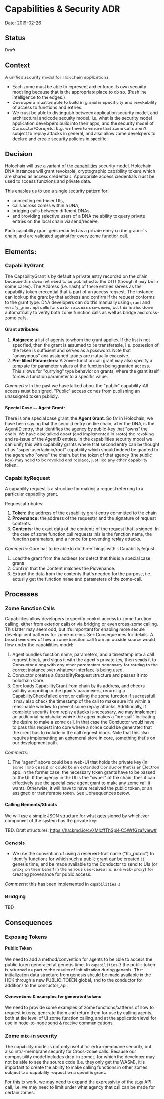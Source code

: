 # Capabilities & Security ADR

Date: 2019-02-26

## Status
Draft

## Context

A unified security model for Holochain applications:
* Each zome must be able to represent and enforce its own security modeling because that is the appropriate place to do so. (Push the intelligence to the edges.)
* Developers must be able to build in granular specificity and revokability of access to functions and entries.
* We must be able to distinguish between application security model, and architectural and code security model.  I.e. what is the security model application developers build into their apps, and the security model of Conductor/Core, etc.  E.g. we have to ensure that zome calls aren't subject to replay attacks in general, and also allow zome developers to declare and create security policies in specific.

## Decision

Holochain will use a variant of the [capabilities](https://en.wikipedia.org/wiki/Capability-based_security) security model. Holochain DNA instances will grant revokable, cryptographic capability tokens which are shared as access credentials. Appropriate access credentials must be used to access functions and private data.

This enables us to use a single security pattern for:
 - connecting end-user UIs,
 - calls across zomes within a DNA,
 - bridging calls between different DNAs,
 - and providing selective users of a DNA the ability to query private entries on the local chain via send/receive.

Each capability grant gets recorded as a private entry on the grantor's chain, and are validated against for every zome function call.

## Elements:
### CapabilityGrant
The CapabilityGrant is by default a private entry recorded on the chain because this does not need to be published to the DHT (though it may be in some cases). The Address (i.e. hash) of these entries serves as the capability token credential that is part of an access request.  The instance can look up the grant by that address and confirm if the request conforms to the grant type.   DNA developers can do this manually using `grant` and `verify_grant` api calls for custom access use-cases, but this is also done automatically to verify both zome function calls as well as bridge and cross-zome calls.

#### Grant attributes:
1. **Asignees:** a list of agents to whom the grant applies.  If the list is not specified, then the grant is assumed to be transferable, i.e. possesion of the token is sufficient and serves as a password.  Note that "anonymous" and assigned grants are mutually exclusive.
2. **Pre-filled Parameters:** A zome-function call grant may also specify a template for parameter values of the function being granted access.  This allows for "currying" type behavior on grants, where the grant itself forces a function parameter to a specific value.

*Comments:* In the past we have talked about the "public" capability. All access must be signed. "Public" access comes from publishing an unassigned token publicly.

#### Special Case -- Agent Grant:
There is one special case grant, the **Agent Grant**.  So far in Holochain, we have been saying that the second entry on the chain, after the DNA, is the AgentID entry, that identifies the agency by public-key that "owns" the chain.  We have also talked about (and implemented in proto) the revoking and re-issue of the AgentID entries. In the capabilities security model we can unify this with capability grants where that second entry can be thought of as "super-user/admin/root" capability which should indeed be granted to the agent who "owns" the chain, but the token of that agency (the public key) may need to be revoked and replace, just like any other capability token.

### CapabilityRequest
A capability request is a structure for making a request referring to a particular capability grant.

Request attributes:
1. **Token:** the address of the capability grant entry committed to the chain
2. **Provenance:** the address of the requester and the signature of request contents.
3. **Contents:** the exact data of the contents of the request that is signed.  In the case of zome function call requests this is the function name, the function parameters, and a nonce for preventing replay attacks.

*Comments:* Core has to be able to do three things with a CapabilityRequst:
1. Load the grant from the address (or detect that this is a special case grant)
2. Confirm that the Content matches the Provenance.
3. Extract the data from the contents that's needed for the purpose, i.e. actually get the function name and parameters of the zome-call.

## Processes
### Zome Function Calls

Capabilities allow developers to specify control access to zome function calling, either from exterior calls or via bridging or even cross-zome calling.  This latter may seem odd, but it's important for enabling more secure development patterns for zome mix-ins.  See Consequences for details.  A broad overview of how a zome function call from an outside source would flow under the capabilities model:

1. Agent bundles function name, parameters, and a timestamp into a call request block, and signs it with the agent's private key, then sends it to Conductor along with any other parameters necessary for routing to the correct instance over whatever interface is being used.
2. Conductor creates a CapabilityRequest structure and passes it into holochain Core.
3. Core loads CapabilityGrant from chain by its address, and checks validity according to the grant's parameters, returning a CapabilityCheckFailed error, or calling the zome function if successfull.  It may also check the timestamp of the call to make sure it's within a reasonable window to prevent some replay attacks.  Additionally, if complete security from replay attacks is necessary, we may implement an additional handshake where the agent makes a "pre-call" indicating the desire to make a zome call.  In that case the Conductor would have to pass this request into core where a nonce could be generated that the client has to include in the call request block. Note that this also requires implementing an ephemeral store in core, something that's on our development path.

*Comments:*

1. The "agent" above could be a web-UI that holds the private key (in some Holo cases) or could be an extended Conductor that is an Electron app.  In the former case, the necessary token grants have to be passed to the UI.  If the agency in the UI is the "owner" of the chain, then it can effectively use the special case agent grant to make any zome call it wants.  Otherwise, it will have to have received the public token, or an assigned or transferable token.  See Consequences below.

#### Calling Elements/Structs
We will use a simple JSON structure for what gets signed by whichever component of the system has the private key:

TBD. Draft structures: https://hackmd.io/cvXMlcffThSpN-C5WrfGzg?view#

### Genesis

- We use the convention of using a reserved-trait name ("hc_public") to identify functions for which such a public grant can be created at genesis time, and be made available to the Conductor to send to UIs (or proxy on their behalf in the various use-cases i.e. as a web-proxy) for creating provenance for public access.

*Comments:* this has been implemented in `capabilities-3`

### Bridging

TBD

## Consequences

### Exposing Tokens

#### Public Token
We need to add a method/convention for agents to be able to access the public token generated at genesis time.  In `capabilities-3` the public token is returned as part of the results of initialization during genesis.  That initialization data structure from genesis should be made available in the HDK through a new PUBLIC_TOKEN global, and to the conductor for additions to the conductor_api.

#### Conventions & examples for generated tokens
We need to provide some examples of zome functions/patterns of how to request tokens, generate them and return them for use by calling agents, both at the level of UI zome function calling, and at the application level for use in node-to-node send & receive communications.

### Zome mix-in security
The capability model is not only useful for extra-membrane security, but also intra-membrane security for Cross-zome calls.  Because our composibility model includes drop-in zomes, for which the developer may not be able to see the source code (i.e. they only get the WASM), it is important to create the ability to make calling functions in other zomes subject to a capability request on a specific grant.

For this to work, we may need to expand the expressivity of the `sign` API call, i.e. we may need to limit under what agency that call can be made for certain zomes.
